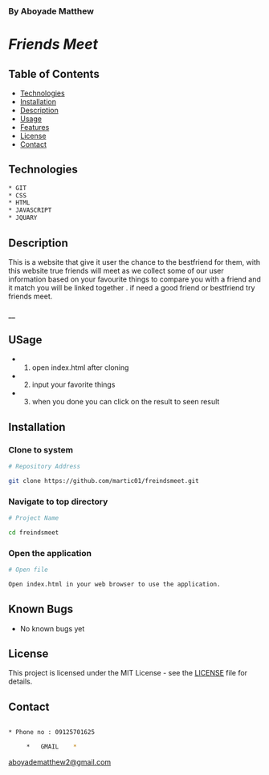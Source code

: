 ### By Aboyade Matthew

# _Friends Meet_


## Table of Contents

- [Technologies](#technologies)
- [Installation](#installation)
- [Description](#description)
- [Usage](#usage)
- [Features](#features)
- [License](#license)
- [Contact](#contact)






## Technologies
```bash
* GIT
* CSS
* HTML
* JAVASCRIPT
* JQUARY
```

## Description
This is a website that give it user the chance to the bestfriend for them, with this website true friends will meet as we collect some of our user information based on your favourite things to compare you with a friend and it match you will be linked together . if need a good friend or bestfriend try friends meet.
#### __

## USage

* 1. open index.html after cloning
* 2. input your favorite things 
* 3. when you done you can click on the result to seen result





## Installation

### Clone to system
```bash
# Repository Address

git clone https://github.com/martic01/freindsmeet.git
```
### Navigate to top directory
```bash
# Project Name

cd freindsmeet

```
### Open the application

```bash
# Open file

Open index.html in your web browser to use the application.
```


## Known Bugs

* No known bugs yet 

## License

This project is licensed under the MIT License - see the [LICENSE](LICENSE) file for details.

## Contact

```bash

* Phone no : 09125701625

     *   GMAIL    *
```
 aboyadematthew2@gmail.com